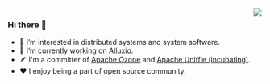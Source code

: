 <img align="right" src="https://github-readme-stats.vercel.app/api?username=kaijchen&show_icons=true&theme=buefy" />


### Hi there 👋

- 🌱 I’m interested in distributed systems and system software.
- 🔭 I’m currently working on [Alluxio](https://github.com/alluxio/alluxio).
- 🪶 I'm a committer of [Apache Ozone](https://github.com/apache/ozone) and [Apache Uniffle (incubating)](https://github.com/apache/incubator-uniffle).
- ❤️ I enjoy being a part of open source community.

<!--
**kaijchen/kaijchen** is a ✨ _special_ ✨ repository because its `README.md` (this file) appears on your GitHub profile.

Here are some ideas to get you started:

- 🔭 I’m currently working on ...
- 🌱 I’m currently learning ...
- 👯 I’m looking to collaborate on ...
- 🤔 I’m looking for help with ...
- 💬 Ask me about ...
- 📫 How to reach me: ...
- 😄 Pronouns: ...
- ⚡ Fun fact: ...
-->
